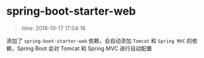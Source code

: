 # spring-boot-starter-web
>time: 2018-10-17 17:04:18

添加了 `spring-boot-starter-web` 依赖，会自动添加 `Tomcat` 和 `Spring MVC` 的依赖，Spring Boot 会对 Tomcat 和 Spring MVC 进行自动配置